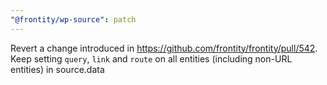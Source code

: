 ```yaml
---
"@frontity/wp-source": patch
---
```


Revert a change introduced in https://github.com/frontity/frontity/pull/542. Keep setting `query`, `link` and `route` on all entities (including non-URL entities) in source.data

